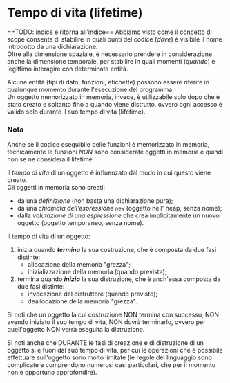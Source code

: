 # Tempo di vita (lifetime)
==TODO: indice e ritorna all'indice==
Abbiamo visto come il concetto di scope consenta di stabilire in quali punti del codice (_dove_) è visibile il nome introdotto da una dichiarazione.  
Oltre alla dimensione spaziale, è necessario prendere in considerazione anche la dimensione temporale, per stabilire in quali momenti (_quando_) è legittimo interagire con determinate entità.

Alcune entità (tipi di dato, funzioni, etichette) possono essere riferite in qualunque momento durante l'esecuzione del programma.  
Un oggetto memorizzato in memoria, invece, è utilizzabile solo dopo che è stato creato e soltanto fino a quando viene distrutto, ovvero ogni accesso è valido solo durante il suo tempo di vita (lifetime).

### Nota 
Anche se il codice eseguibile delle funzioni è memorizzato in memoria, tecnicamente le funzioni _NON_ sono considerate oggetti in memoria e quindi non se ne considera il lifetime.

Il _tempo di vita_ di un oggetto è influenzato dal modo in cui questo viene creato.  
Gli oggetti in memoria sono creati:
 - da una _definizione_ (non basta una dichiarazione pura);
 - da una _chiamata dell'espressione `new`_ (oggetto nell' heap, senza nome);
 - dalla _valutazione di una espressione_ che crea implicitamente un nuovo oggetto (oggetto temporaneo, senza nome).

Il tempo di vita di un oggetto:
  1) inizia quando **_termina_** la sua costruzione, che è composta da due fasi distinte:
     - allocazione della memoria "grezza";
     - inizializzazione della memoria (quando prevista);
  2) termina quando **_inizia_** la sua distruzione, che è anch'essa composta da due fasi distinte:
     - invocazione del distruttore (quando previsto);
     - deallocazione della memoria "grezza".

Si noti che un oggetto la cui costruzione NON termina con successo, NON avendo iniziato il suo tempo di vita, NON dovrà terminarlo, ovvero per quell'oggetto NON verrà eseguita la distruzione.

Si noti anche che DURANTE le fasi di creazione e di distruzione di un oggetto si è fuori dal suo tempo di vita, per cui le operazioni che è possibile effettuare sull'oggetto sono molto limitate (le regole del linguaggio sono complicate e comprendono numerosi casi particolari, che per il momento non è opportuno approfondire).